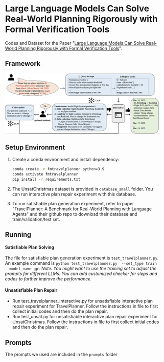 # Large Language Models Can Solve Real-World Planning Rigorously with Formal Verification Tools

Codes and Dataset for the Paper "[Large Language Models Can Solve Real-World Planning Rigorously with Formal Verification Tools](https://arxiv.org/pdf/2404.11891)".

## Framework
<img src="./imgs/fm_travelplanner_overview.png" width="800px" alt="s" />

## Setup Environment

1. Create a conda environment and install dependency:
    ```bash
    conda create -n fmtravelplanner python=3.9
    conda activate fmtravelplanner
    pip install -r requirements.txt
    ```

2. The UnsatChristmas dataset is provided in `database_small` folder. You can run interactive plan repair experiment with this database.

3. To run satisfiable plan generation experiment, refer to paper "TravelPlanner: A Benchmark for Real-World Planning with Language Agents" and their github repo to download their database and train/validation/test set.

## Running
#### Satisfiable Plan Solving 
The file for satisfiable plan generation experiment is `test_travelplanner.py`. An example command is ```python test_travelplanner.py  --set_type train --model_name gpt```
*Note: You might want to use the training set to adjust the prompts for different LLMs. You can add customized checker for steps and codes to further improve the performance.*

#### Unsatisfiable Plan Repair 

* Run test_travelplanner_interactive.py for unsatisfiable interactive plan repair experiment for TravelPlanner. Follow the instructions in file to first collect initial codes and then do the plan repair. 
* Run test_unsat.py for unsatisfiable interactive plan repair experiment for UnsatChristmas. Follow the instructions in file to first collect initial codes and then do the plan repair. 

## Prompts
The prompts we used are included in the `prompts` folder